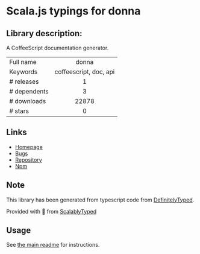 
# Scala.js typings for donna


## Library description:
A CoffeeScript documentation generator.

|                    |                 |
| ------------------ | :-------------: |
| Full name          | donna |
| Keywords           | coffeescript, doc, api |
| # releases         | 1 |
| # dependents       | 3 |
| # downloads        | 22878 |
| # stars            | 0 |

## Links
- [Homepage](https://github.com/atom/donna)
- [Bugs](https://github.com/atom/donna/issues)
- [Repository](https://github.com/atom/donna)
- [Npm](https://www.npmjs.com/package/donna)
    


## Note
This library has been generated from typescript code from [DefinitelyTyped](https://definitelytyped.org).

Provided with :purple_heart: from [ScalablyTyped](https://github.com/oyvindberg/ScalablyTyped)

## Usage
See [the main readme](../../readme.md) for instructions.


